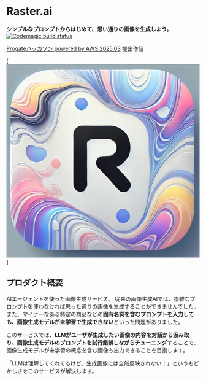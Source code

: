 # Raster.ai

**シンプルなプロンプトからはじめて、思い通りの画像を生成しよう。**
[![Codemagic build status](https://api.codemagic.io/apps/67dbdd63f2be6be8cf5fc8af/67dbdd63f2be6be8cf5fc8ae/status_badge.svg)](https://codemagic.io/app/67dbdd63f2be6be8cf5fc8af/67dbdd63f2be6be8cf5fc8ae/latest_build)

[Progateハッカソン powered by AWS 2025.03](https://progate.connpass.com/event/342402/) 提出作品

[![logo](images/logo.png)]

## プロダクト概要
AIエージェントを使った画像生成サービス。
従来の画像生成AIでは、複雑なプロンプトを使わなければ思った通りの画像を生成することができませんでした。  
また、マイナーなある特定の商品などの**固有名詞を含むプロンプトを入力しても、画像生成モデルが未学習で生成できない**といった問題がありました。

このサービスでは、**LLMがユーザが生成したい画像の内容を対話から汲み取り、画像生成モデルのプロンプトを試行錯誤しながらチューニング**することで、
画像生成モデルが未学習の概念を含む画像も出力できることを目指します。

「LLMは理解してくれてるけど、生成画像には全然反映されない！」というもどかしさをこのサービスが解決します。
